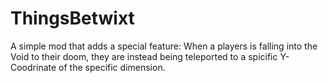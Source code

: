 # ThingsBetwixt
A simple mod that adds a special feature: When a players is falling into the Void to their doom, they are instead being teleported to a spicific Y-Coodrinate of the specific dimension.

